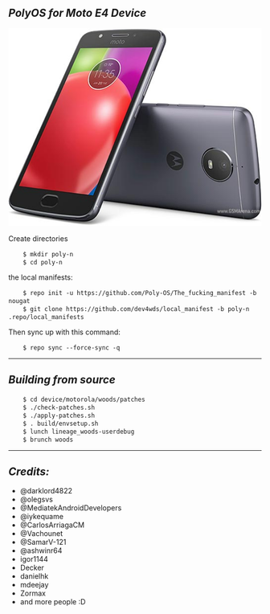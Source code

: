 _PolyOS for Moto E4 Device_
------------------------------------

![Motorola Moto E4](/device/motorola-moto-e4.jpg "Motorola Moto E4")


Create directories
```
	$ mkdir poly-n
	$ cd poly-n
```
the local manifests:
```
	$ repo init -u https://github.com/Poly-OS/The_fucking_manifest -b nougat
	$ git clone https://github.com/dev4wds/local_manifest -b poly-n .repo/local_manifests
```
Then sync up with this command:
```
	$ repo sync --force-sync -q
```
-------------
 
_Building from source_
---------------
```
	$ cd device/motorola/woods/patches
	$ ./check-patches.sh
	$ ./apply-patches.sh
	$ . build/envsetup.sh
	$ lunch lineage_woods-userdebug
	$ brunch woods
```
-------------
 
_Credits:_
---------------
- @darklord4822
- @olegsvs 
- @MediatekAndroidDevelopers 
- @iykequame 
- @CarlosArriagaCM
- @Vachounet
- @SamarV-121 
- @ashwinr64 
- igor1144 
- Decker 
- danielhk 
- mdeejay 
- Zormax 
- and more people :D
